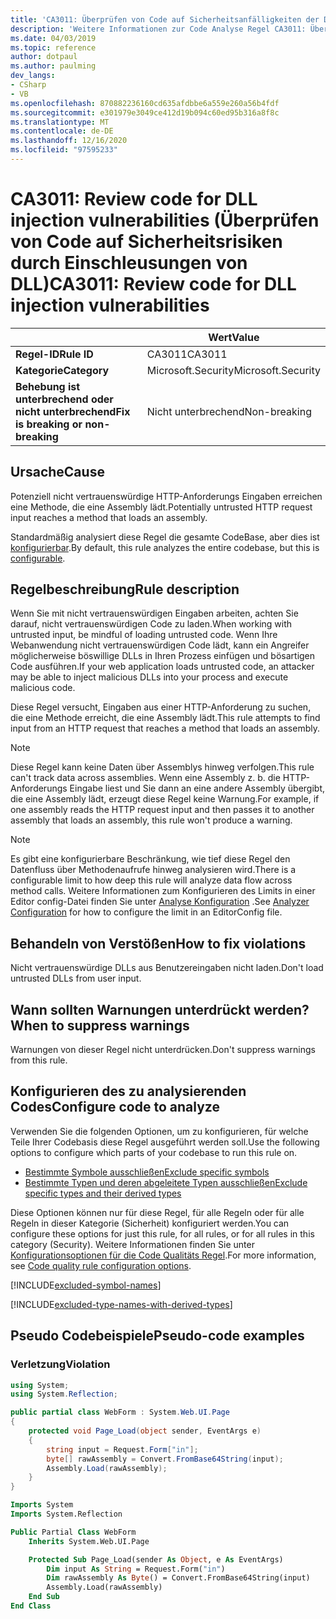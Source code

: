 ```yaml
---
title: 'CA3011: Überprüfen von Code auf Sicherheitsanfälligkeiten der DLL-Injektion (Code Analyse)'
description: 'Weitere Informationen zur Code Analyse Regel CA3011: Überprüfen von Code für die DLL-Injektion'
ms.date: 04/03/2019
ms.topic: reference
author: dotpaul
ms.author: paulming
dev_langs:
- CSharp
- VB
ms.openlocfilehash: 870882236160cd635afdbbe6a559e260a56b4fdf
ms.sourcegitcommit: e301979e3049ce412d19b094c60ed95b316a8f8c
ms.translationtype: MT
ms.contentlocale: de-DE
ms.lasthandoff: 12/16/2020
ms.locfileid: "97595233"
---
```

# <a name="ca3011-review-code-for-dll-injection-vulnerabilities"></a><span data-ttu-id="bbe09-103">CA3011: Review code for DLL injection vulnerabilities (Überprüfen von Code auf Sicherheitsrisiken durch Einschleusungen von DLL)</span><span class="sxs-lookup"><span data-stu-id="bbe09-103">CA3011: Review code for DLL injection vulnerabilities</span></span>

| | <span data-ttu-id="bbe09-104">Wert</span><span class="sxs-lookup"><span data-stu-id="bbe09-104">Value</span></span> |
|-|-|
| <span data-ttu-id="bbe09-105">**Regel-ID**</span><span class="sxs-lookup"><span data-stu-id="bbe09-105">**Rule ID**</span></span> |<span data-ttu-id="bbe09-106">CA3011</span><span class="sxs-lookup"><span data-stu-id="bbe09-106">CA3011</span></span>|
| <span data-ttu-id="bbe09-107">**Kategorie**</span><span class="sxs-lookup"><span data-stu-id="bbe09-107">**Category**</span></span> |<span data-ttu-id="bbe09-108">Microsoft.Security</span><span class="sxs-lookup"><span data-stu-id="bbe09-108">Microsoft.Security</span></span>|
| <span data-ttu-id="bbe09-109">**Behebung ist unterbrechend oder nicht unterbrechend**</span><span class="sxs-lookup"><span data-stu-id="bbe09-109">**Fix is breaking or non-breaking**</span></span> |<span data-ttu-id="bbe09-110">Nicht unterbrechend</span><span class="sxs-lookup"><span data-stu-id="bbe09-110">Non-breaking</span></span>|

## <a name="cause"></a><span data-ttu-id="bbe09-111">Ursache</span><span class="sxs-lookup"><span data-stu-id="bbe09-111">Cause</span></span>

<span data-ttu-id="bbe09-112">Potenziell nicht vertrauenswürdige HTTP-Anforderungs Eingaben erreichen eine Methode, die eine Assembly lädt.</span><span class="sxs-lookup"><span data-stu-id="bbe09-112">Potentially untrusted HTTP request input reaches a method that loads an assembly.</span></span>

<span data-ttu-id="bbe09-113">Standardmäßig analysiert diese Regel die gesamte CodeBase, aber dies ist [konfigurierbar](#configure-code-to-analyze).</span><span class="sxs-lookup"><span data-stu-id="bbe09-113">By default, this rule analyzes the entire codebase, but this is [configurable](#configure-code-to-analyze).</span></span>

## <a name="rule-description"></a><span data-ttu-id="bbe09-114">Regelbeschreibung</span><span class="sxs-lookup"><span data-stu-id="bbe09-114">Rule description</span></span>

<span data-ttu-id="bbe09-115">Wenn Sie mit nicht vertrauenswürdigen Eingaben arbeiten, achten Sie darauf, nicht vertrauenswürdigen Code zu laden.</span><span class="sxs-lookup"><span data-stu-id="bbe09-115">When working with untrusted input, be mindful of loading untrusted code.</span></span> <span data-ttu-id="bbe09-116">Wenn Ihre Webanwendung nicht vertrauenswürdigen Code lädt, kann ein Angreifer möglicherweise böswillige DLLs in Ihren Prozess einfügen und bösartigen Code ausführen.</span><span class="sxs-lookup"><span data-stu-id="bbe09-116">If your web application loads untrusted code, an attacker may be able to inject malicious DLLs into your process and execute malicious code.</span></span>

<span data-ttu-id="bbe09-117">Diese Regel versucht, Eingaben aus einer HTTP-Anforderung zu suchen, die eine Methode erreicht, die eine Assembly lädt.</span><span class="sxs-lookup"><span data-stu-id="bbe09-117">This rule attempts to find input from an HTTP request that reaches a method that loads an assembly.</span></span>

> [!NOTE]
> <span data-ttu-id="bbe09-118">Diese Regel kann keine Daten über Assemblys hinweg verfolgen.</span><span class="sxs-lookup"><span data-stu-id="bbe09-118">This rule can't track data across assemblies.</span></span> <span data-ttu-id="bbe09-119">Wenn eine Assembly z. b. die HTTP-Anforderungs Eingabe liest und Sie dann an eine andere Assembly übergibt, die eine Assembly lädt, erzeugt diese Regel keine Warnung.</span><span class="sxs-lookup"><span data-stu-id="bbe09-119">For example, if one assembly reads the HTTP request input and then passes it to another assembly that loads an assembly, this rule won't produce a warning.</span></span>

> [!NOTE]
> <span data-ttu-id="bbe09-120">Es gibt eine konfigurierbare Beschränkung, wie tief diese Regel den Datenfluss über Methodenaufrufe hinweg analysieren wird.</span><span class="sxs-lookup"><span data-stu-id="bbe09-120">There is a configurable limit to how deep this rule will analyze data flow across method calls.</span></span> <span data-ttu-id="bbe09-121">Weitere Informationen zum Konfigurieren des Limits in einer Editor config-Datei finden Sie unter [Analyse Konfiguration](https://github.com/dotnet/roslyn-analyzers/blob/master/docs/Analyzer%20Configuration.md#dataflow-analysis) .</span><span class="sxs-lookup"><span data-stu-id="bbe09-121">See [Analyzer Configuration](https://github.com/dotnet/roslyn-analyzers/blob/master/docs/Analyzer%20Configuration.md#dataflow-analysis) for how to configure the limit in an EditorConfig file.</span></span>

## <a name="how-to-fix-violations"></a><span data-ttu-id="bbe09-122">Behandeln von Verstößen</span><span class="sxs-lookup"><span data-stu-id="bbe09-122">How to fix violations</span></span>

<span data-ttu-id="bbe09-123">Nicht vertrauenswürdige DLLs aus Benutzereingaben nicht laden.</span><span class="sxs-lookup"><span data-stu-id="bbe09-123">Don't load untrusted DLLs from user input.</span></span>

## <a name="when-to-suppress-warnings"></a><span data-ttu-id="bbe09-124">Wann sollten Warnungen unterdrückt werden?</span><span class="sxs-lookup"><span data-stu-id="bbe09-124">When to suppress warnings</span></span>

<span data-ttu-id="bbe09-125">Warnungen von dieser Regel nicht unterdrücken.</span><span class="sxs-lookup"><span data-stu-id="bbe09-125">Don't suppress warnings from this rule.</span></span>

## <a name="configure-code-to-analyze"></a><span data-ttu-id="bbe09-126">Konfigurieren des zu analysierenden Codes</span><span class="sxs-lookup"><span data-stu-id="bbe09-126">Configure code to analyze</span></span>

<span data-ttu-id="bbe09-127">Verwenden Sie die folgenden Optionen, um zu konfigurieren, für welche Teile Ihrer Codebasis diese Regel ausgeführt werden soll.</span><span class="sxs-lookup"><span data-stu-id="bbe09-127">Use the following options to configure which parts of your codebase to run this rule on.</span></span>

- [<span data-ttu-id="bbe09-128">Bestimmte Symbole ausschließen</span><span class="sxs-lookup"><span data-stu-id="bbe09-128">Exclude specific symbols</span></span>](#exclude-specific-symbols)
- [<span data-ttu-id="bbe09-129">Bestimmte Typen und deren abgeleitete Typen ausschließen</span><span class="sxs-lookup"><span data-stu-id="bbe09-129">Exclude specific types and their derived types</span></span>](#exclude-specific-types-and-their-derived-types)

<span data-ttu-id="bbe09-130">Diese Optionen können nur für diese Regel, für alle Regeln oder für alle Regeln in dieser Kategorie (Sicherheit) konfiguriert werden.</span><span class="sxs-lookup"><span data-stu-id="bbe09-130">You can configure these options for just this rule, for all rules, or for all rules in this category (Security).</span></span> <span data-ttu-id="bbe09-131">Weitere Informationen finden Sie unter [Konfigurationsoptionen für die Code Qualitäts Regel](../code-quality-rule-options.md).</span><span class="sxs-lookup"><span data-stu-id="bbe09-131">For more information, see [Code quality rule configuration options](../code-quality-rule-options.md).</span></span>

[!INCLUDE[excluded-symbol-names](~/includes/code-analysis/excluded-symbol-names.md)]

[!INCLUDE[excluded-type-names-with-derived-types](~/includes/code-analysis/excluded-type-names-with-derived-types.md)]

## <a name="pseudo-code-examples"></a><span data-ttu-id="bbe09-132">Pseudo Codebeispiele</span><span class="sxs-lookup"><span data-stu-id="bbe09-132">Pseudo-code examples</span></span>

### <a name="violation"></a><span data-ttu-id="bbe09-133">Verletzung</span><span class="sxs-lookup"><span data-stu-id="bbe09-133">Violation</span></span>

```csharp
using System;
using System.Reflection;

public partial class WebForm : System.Web.UI.Page
{
    protected void Page_Load(object sender, EventArgs e)
    {
        string input = Request.Form["in"];
        byte[] rawAssembly = Convert.FromBase64String(input);
        Assembly.Load(rawAssembly);
    }
}
```

```vb
Imports System
Imports System.Reflection

Public Partial Class WebForm
    Inherits System.Web.UI.Page

    Protected Sub Page_Load(sender As Object, e As EventArgs)
        Dim input As String = Request.Form("in")
        Dim rawAssembly As Byte() = Convert.FromBase64String(input)
        Assembly.Load(rawAssembly)
    End Sub
End Class
```
